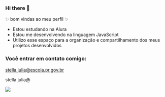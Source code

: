 ### Hi there 👋

 ✨ bom vindas ao meu perfil ✨ 

 - Estou estudando na Alura
 - Estou me desenvolvendo na linguagem JavaScript
 - Utilizo esse espaço para a organização e compartilhamento dos meus projetos desenvolvidos
   
### Você entrar em contato comigo: 
stella.julia@escola.pr.gov.br 

stella.julia@

![](https://media.tenor.com/SzNcWJPQbBIAAAAd/anime-ayanokoji.gif)
